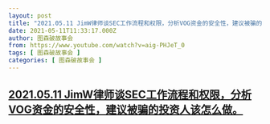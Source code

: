 ```yaml
---
layout: post
title: "2021.05.11 JimW律师谈SEC工作流程和权限，分析VOG资金的安全性，建议被骗的投资人该怎么做。"
date: 2021-05-11T11:33:17.000Z
author: 图森破故事会
from: https://www.youtube.com/watch?v=aig-PHJeT_0
tags: [ 图森破故事会 ]
categories: [ 图森破故事会 ]
---
```

<!--1620732797000-->
[2021.05.11 JimW律师谈SEC工作流程和权限，分析VOG资金的安全性，建议被骗的投资人该怎么做。](https://www.youtube.com/watch?v=aig-PHJeT_0)
------

<div>

</div>
